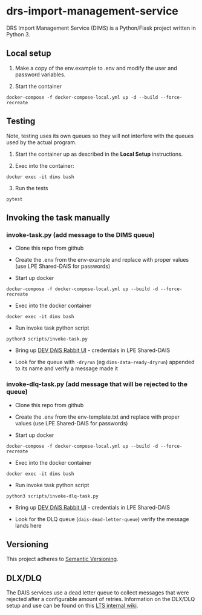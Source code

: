 # drs-import-management-service

DRS Import Management Service (DIMS) is a Python/Flask project written in Python 3.

## Local setup
    
1. Make a copy of the env.example to .env and modify the user and password variables.

2. Start the container
    
```
docker-compose -f docker-compose-local.yml up -d --build --force-recreate
```

## Testing
Note, testing uses its own queues so they will not interfere with the queues used by the actual program.

1. Start the container up as described in the <b>Local Setup</b> instructions.

2. Exec into the container:

```
docker exec -it dims bash
```

3. Run the tests

```
pytest
```

## Invoking the task manually

### invoke-task.py (add message to the DIMS queue)

- Clone this repo from github 

- Create the .env from the env-example and replace with proper values (use LPE Shared-DAIS for passwords)

- Start up docker  

`docker-compose -f docker-compose-local.yml up --build -d --force-recreate`

- Exec into the docker container

`docker exec -it dims bash`

- Run invoke task python script

`python3 scripts/invoke-task.py`

- Bring up [DEV DAIS Rabbit UI](https://b-e9f45d5f-039d-4226-b5df-1a776c736346.mq.us-east-1.amazonaws.com/)  - credentials in LPE Shared-DAIS

- Look for the queue with `-dryrun` (eg `dims-data-ready-dryrun`) appended to its name and verify a message made it

### invoke-dlq-task.py (add message that will be rejected to the queue)

- Clone this repo from github 

- Create the .env from the env-template.txt and replace with proper values (use LPE Shared-DAIS for passwords)

- Start up docker  

`docker-compose -f docker-compose-local.yml up --build -d --force-recreate`

- Exec into the docker container

`docker exec -it dims bash`

- Run invoke task python script

`python3 scripts/invoke-dlq-task.py`

- Bring up [DEV DAIS Rabbit UI](https://b-e9f45d5f-039d-4226-b5df-1a776c736346.mq.us-east-1.amazonaws.com/)  - credentials in LPE Shared-DAIS

- Look for the DLQ queue (`dais-dead-letter-queue`) verify the message lands here


## Versioning

This project adheres to [Semantic Versioning](http://semver.org/spec/v2.0.0.html).

## DLX/DLQ

The DAIS services use a dead letter queue to collect messages that were rejected after a configurable amount of retries.  Information on the DLX/DLQ setup and use can be found on this [LTS internal wiki](https://wiki.harvard.edu/confluence/pages/viewpage.action?pageId=337150659).
